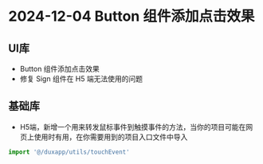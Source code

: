 # 2024-12-04 Button 组件添加点击效果

## UI库

- Button 组件添加点击效果
- 修复 Sign 组件在 H5 端无法使用的问题

## 基础库

- H5端，新增一个用来转发鼠标事件到触摸事件的方法，当你的项目可能在网页上使用时有用，在你需要用到的项目入口文件中导入

```js
import '@/duxapp/utils/touchEvent'
```
